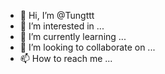 - 👋 Hi, I’m @Tungttt
- 👀 I’m interested in ...
- 🌱 I’m currently learning ...
- 💞️ I’m looking to collaborate on ...
- 📫 How to reach me ...

<!---
Tungttt/Tungttt is a ✨ special ✨ repository because its `README.md` (this file) appears on your GitHub profile.
You can click the Preview link to take a look at your changes.
--->
